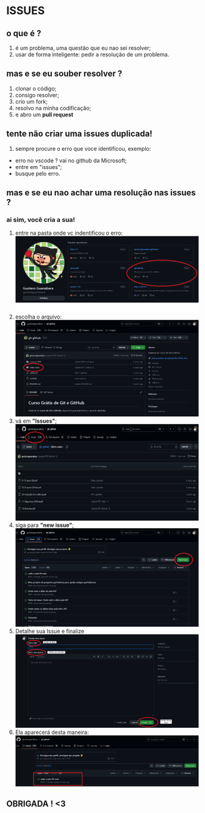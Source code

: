 # ISSUES
## o que é ?
1. é um problema, uma questão que eu nao sei resolver;
2. usar de forma inteligente: pedir a resolução de um problema.
## mas e se eu souber resolver ?
1. clonar o código;
2. consigo resolver;
3. crio um fork;
4. resolvo na minha codificação;
5. e abro um **pull request**
## tente não criar uma issues duplicada!
1. sempre procure o erro que voce identificou, exemplo:
- erro no vscode ? vai no github da Microsoft;
- entre em "issues";
- busque pelo erro.
## mas e se eu nao achar uma resolução nas issues ?
### ai sim, você cria a sua! 
1. entre na pasta onde vc indentificou o erro:
![Texto](imagens/imagem1.png)
2. escolha o arquivo:
![Texto](imagens/imagem3.png) 
3. vá em **"Issues"**;
![Texto](imagens/imagem2.png)
4. siga para **"new issue"**;
![Texto](imagens/imagem4.png)
5. Detalhe sua Issue e finalize
![Texto](imagens/imagem5.png)
6. Ela aparecerá desta maneira:
![Texto](imagens/imagem6.png)

## OBRIGADA ! <3
